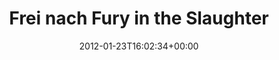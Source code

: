 ---
retweeted: false
source: <a href="http://twitter.com" rel="nofollow">Twitter Web Client</a>
entities:
  hashtags:
  - text: radiomarcshark
    indices:
    - '60'
    - '75'
  symbols: []
  user_mentions: []
  urls:
  - url: https://t.co/t0fVkZgU
    expanded_url: https://gist.github.com/1663964
    display_url: gist.github.com/1663964
    indices:
    - '38'
    - '59'
display_text_range:
- '0'
- '75'
favorite_count: '1'
id_str: '161478942715412480'
truncated: false
retweet_count: '0'
id: '161478942715412480'
possibly_sensitive: false
created_at: Mon Jan 23 16:02:34 +0000 2012
favorited: false
full_text: 'Frei nach Fury in the Slaughterhouse:  #radiomarcshark'
lang: en
quote_url: https://gist.github.com/1663964
tags:
- radiomarcshark
- pesos:twitter
date: '2012-01-23T16:02:34+00:00'
src: https://twitter.com/bascht/status/161478942715412480
original_url: https://twitter.com/bascht/status/161478942715412480
type: twitter_tweet
text: 'Frei nach Fury in the Slaughterhouse:  #radiomarcshark'
title: Frei nach Fury in the Slaughter

---